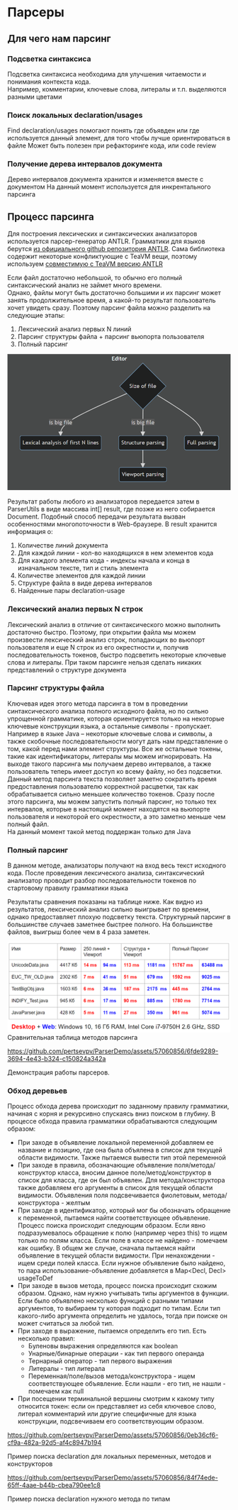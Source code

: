 # Парсеры

## Для чего нам парсинг

### Подсветка синтаксиса
Подсветка синтаксиса необходима для улучшения читаемости и понимания контекста кода.  
Например, комментарии, ключевые слова, литералы и т.п. выделяются разными цветами

### Поиск локальных declaration/usages
Find declaration/usages помогают понять где объявден или где используется данный элемент,
для того чтобы лучше ориентироваться в файле
Может быть полезен при рефакторинге кода, или code review

### Получение дерева интервалов документа
Дерево интервалов документа хранится и изменяется вместе с документом
На данный момент используется для инкрентального парсинга

## Процесс парсинга
Для построения лексических и синтаксических анализаторов используется парсер-генератор ANTLR. 
Грамматики для языков берутся [из официального github репозитория ANTLR](https://github.com/antlr/grammars-v4).
Сама библиотека содержит некоторые конфликтующие с TeaVM вещи, поэтому используем
[совместимую с TeaVM версию ANTLR](https://github.com/pertsevpv/antlr4-teavm-compatible)

Если файл достаточно небольшой, то обычно его полный синтаксический анализ не займет много времени.  
Однако, файлы могут быть достаточно большими и их парсинг может занять продолжительное время,
а какой-то результат пользователь хочет увидеть сразу.
Поэтому парсинг файла можно разделить на следующие этапы:


1. Лексический анализ первых N линий
2. Парсинг структуры файла + парсинг вьюпорта пользователя
3. Полный парсинг

![types.png](demo/types.png)


Результат работы любого из анализаторов передается затем в ParserUtils в виде массива int[] result,
где позже из него собирается Document.
Подобный способ передачи результата вызван особенностями многопоточности в Web-браузере.
В result хранится информация о:
1. Количестве линий документа
2. Для каждой линии - кол-во находящихся в нем элементов кода
3. Для каждого элемента кода - индексы начала и конца в изначальном тексте, тип и стиль элемента
4. Количестве элементов для каждой линии
5. Структуре файла в виде дерева интервалов
6. Найденные пары declaration-usage

### Лексический анализ первых N строк
Лексический анализ в отличие от синтаксического можно выполнить
достаточно быстро. Поэтому, при открытии файла мы можем произвести
лексический анализ строк, попадающих во вьюпорт пользователя и
еще N строк из его окрестности и, получив последовательность токенов, быстро
подсветить некоторые ключевые слова и литералы. При таком парсинге нельзя
сделать никаких представлений о структуре документа

###  Парсинг структуры файла 
Ключевая идея этого метода парсинга в том в проведении
синтаксического анализа полного исходного файла, но по сильно упрощенной
грамматике, которая ориентируется только на некоторые ключевые конструкции
языка, а остальные символы - пропускает. Например в языке Java – некоторые
ключевые слова и символы, а также скобочные последовательности могут дать
нам представление о том, какой перед нами элемент структуры. Все же
остальные токены, такие как идентификаторы, литералы мы можем
игнорировать. На выходе такого парсинга мы получаем дерево интервалов, а
также пользователь теперь имеет доступ ко всему файлу, но без подсветки.  
Данный метод парсинга текста позволяет заметно сократить время
предоставления пользователю корректной расцветки, так как обрабатывается
сильно меньшее количество токенов.
Сразу после этого парсинга, мы можем запустить полный парсинг, но
только тех интервалов, которые в настоящий момент находятся на вьюпорте
пользователя и некоторой его окрестности, а это заметно меньше чем полный
файл.  
На данный момент такой метод поддержан только для Java 

### Полный парсинг
В данном методе, анализаторы получают на вход весь текст исходного
кода. После проведения лексического анализа, синтаксический анализатор
проводит разбор последовательности токенов по стартовому правилу
грамматики языка

Результаты сравнения показаны на таблице ниже. Как видно из
результатов, лексический анализ сильно выигрывает по времени, однако
предоставляет плохую подсветку текста. Структурный парсинг в большинстве
случаев заметнее быстрее полного. На большинстве файлов, выигрыш более
чем в 4 раза заметен.


![parsers_times](demo/parsers_times.png) Сравнительная таблица методов парсинга  

https://github.com/pertsevpv/ParserDemo/assets/57060856/6fde9289-3694-4e43-b324-c150824a342a

Демонстрация работы парсеров.

### Обход деревьев

Процесс обхода дерева происходит по заданному правилу грамматики,
начиная с корня и рекурсивно спускаясь вниз поиском в глубину. В процессе
обхода правила грамматики обрабатываются следующим образом:
- При заходе в объявление локальной переменной добавляем ее название и позицию,
где она была объялена в список для текущей области видимости. Также пытаемся 
вывести тип этой переменной
- При заходе в правила, обозначающие объявление поля/метода/конструктор класса,
вносим данное поле/метод/конструктор в список для класса, где он был объявлен. Для
метода/конструктора также добавляем его аргументы в список для текущей области видимости.
Объявления поля подсвечивается фиолетовым, метода/конструктора - желтым
- При заходе в идентификатор, который мог бы обозначать обращение к переменной,
пытаемся найти соответствующее объявление.  Процесс поиска происходит
следующим образом. Если явно подразумевалось обращение к полю (например через this)
то ищем только по полям класса. Если поле в классе не найдено - помечаем как ошибку.
В общем же случае, сначала пытаемся найти объявление в текущей области видимости. При
ненахождении - ищем среди полей класса. Если нужное объявление было найдено, то пара
использование-объявление добавляется в Map<Decl, Decl> usageToDef
- При заходе в вызов метода, процесс поиска происходит схожим образом. Однако, нам нужно
учитывать типы аргументов в функции. Если было объявлено несколько функций с разными типами
аргументов, то выбираем ту которая подходит по типам. Если тип какого-либо аргумента
определить не удалось, тогда при поиске он может считаться за любой тип.
- При заходе в выражение, пытаемся определить его тип. Есть несколько правил:
  - Буленовы выражения определяются как boolean
  - Унарные/бинарные операции - как тип первого операнда
  - Тернарный оператор - тип первого выражения
  - Литералы - тип литерала
  - Переменная/поле/вызов метода/конструктора - ищем соответствующее объявление. Если нашли - его
  тип, не нашли - помечаем как null
- При посещении терминальной вершины смотрим к какому типу относится токен:
если он представляет из себя ключевое слово, литерал комментарий или другие
специфичные для языка конструкции, подсвечиваем его соответствующим образом.




https://github.com/pertsevpv/ParserDemo/assets/57060856/0eb36cf6-cf9a-482a-92d5-af4c8947b194

Пример поиска declaration для локальных переменных, методов и конструкторов



https://github.com/pertsevpv/ParserDemo/assets/57060856/84f74ede-65ff-4aae-b44b-cbea790ee1c8

Пример поиска declaration нужного метода по типам
